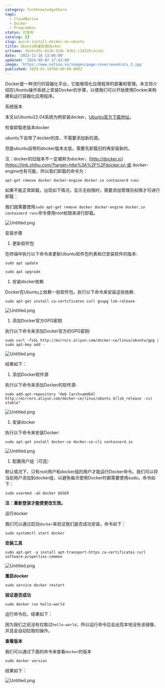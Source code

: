 ```yaml
---
category: TechKnowledgeShare
tags:
  - CloudNative
  - Docker
  - ProgramEnv
status: 已发布
catalog: []
slug: quick-install-docker-on-ubuntu
title: Ubuntu快速安装Docker
urlname: 3bd3cd5c-012b-418c-93b1-c3d325c3ca3c
date: '2023-11-18 13:06:00'
updated: '2024-09-07 17:43:00'
image: 'https://www.notion.so/images/page-cover/woodcuts_3.jpg'
published: 2020-01-18T08:00:00.000Z
---
```


Docker是一种流行的容器化平台，它能够简化应用程序的部署和管理。本文将介绍在Ubuntu操作系统上安装Docker的步骤，以便我们可以开始使用Docker来构建和运行容器化应用程序。


系统版本


本文以Ubuntu22.04系统为例安装docker，[Ubuntu官方下载地址](https://link.zhihu.com/?target=https%3A%2F%2Fubuntu.com%2Fdownload)。


检查卸载老版本docker


ubuntu下自带了docker的库，不需要添加新的源。


但是ubuntu自带的docker版本太低，需要先卸载旧的再安装新的。


注：docker的旧版本不一定被称为docker，[http://docker.io](https://link.zhihu.com/?target=http%3A%2F%2Fdocker.io) 或 docker-engine也有可能，所以我们卸载的命令为：


`apt-get remove docker docker-engine docker.io containerd runc`


如果不能正常卸载，出现如下情况，显示无权限时，需要添加管理员权限才可进行卸载：


我们就需要使用`sudo apt-get remove docker docker-engine docker.io containerd runc`命令使用root权限来进行卸载。


![Untitled.png](https://prod-files-secure.s3.us-west-2.amazonaws.com/5d24fe63-e567-4804-86f9-9fdc62e13082/39952d0f-7851-4550-b715-72a33876c773/Untitled.png?X-Amz-Algorithm=AWS4-HMAC-SHA256&X-Amz-Content-Sha256=UNSIGNED-PAYLOAD&X-Amz-Credential=ASIAZI2LB466Z74IRD6V%2F20250217%2Fus-west-2%2Fs3%2Faws4_request&X-Amz-Date=20250217T213256Z&X-Amz-Expires=3600&X-Amz-Security-Token=IQoJb3JpZ2luX2VjEFUaCXVzLXdlc3QtMiJHMEUCIAL6LAMAJn%2BawWfatuVrgV4r4%2F5YWt7V8gAqSHaRm28XAiEA3YoALWJrSJO6yGw%2F3MXkwT1b%2FDo%2FsIgGPYvHyyN69zAq%2FwMIfhAAGgw2Mzc0MjMxODM4MDUiDAvpzOXdAExSXq7pMCrcA0Uw32IwM%2BT6Jfsf4q%2Bo0O9ddq6E34kaZB4t2%2FWP23kfof5Nyiih%2ByyT5OFxKYWFjLmSHwvChbF20iHpuIgfUW01vbMZc%2B2GlovanSqZ47m4LIZxAq8dNa9zQlw5f4aOsX9fHaV%2FzJHfbilD9Iu4rs7m6xZQFphYSu3SCl6oJB4akY3oO7suqDtj1sJq4LKfaYkX1cKirUOoxqL7a5emlVAmn%2Fh5mePCEKc8gGtSge%2BCwgjhHc3sQXtppMwwN6TOjh2rGD6cgN6hva2LAH5iKYAo311XmNYdgnlwtjl032aQtWLMxu843bR92y2uskHMn%2FxvJOS8L78CK9xNWWD8JqyrPbePSX4HiQ6iCtJwagl0MVEZgBCGdUwiET5mKJZ2dc2nLXDFGbx1GUoeHLAoh6wCpYLZIWb2F0LpvenHSD6s7qsPf8dRbsg5PxHPXyZq3%2Bgzyyack2M4iZx61YOtPyPwrTDyv6HLbcSEqJZV8EQ9WITti8iK2xuohA5kQPk8pHX4tS1n9ZOGkL%2BrC2ouAziS89SkC4dCtzVB7X2DSGIiCMBbgjnH60eaohkr8Z4UKRF0%2FuwuUidIdyA36ZLpoiLI2DK%2Fh6HDBJ7HFpbeg0O4oIRFeH4j4UgNjDkmMOHIzr0GOqUBiP54jJh0BzntnXfZDTij0%2Fbkgm8PIUw2Av9yU1rqEItzF5%2FaxYEOmyHAECrYg3PmntnoqUjElbW1DNusVpHgk32JDD06Vg2A8gTKXcBJY%2BqCPVPnvkRlhABjeXvFHSBXuOJMLZu8Ed6VDMR%2BF12SxHsIoiC83ykRCX98GZ9BtNspvYJXXsCiI2mgt2WhwXwememUj2pJ%2FhdubJRHHZazYzFEveWH&X-Amz-Signature=e3de66f228b490ec27cc49cf03e68806141684edd918f6fa747348ba9450f5dd&X-Amz-SignedHeaders=host&x-id=GetObject)


安装步骤

1. 更新软件包

在终端中执行以下命令来更新Ubuntu软件包列表和已安装软件的版本:


`sudo apt update`


`sudo apt upgrade`

1. 安装docker依赖

Docker在Ubuntu上依赖一些软件包。执行以下命令来安装这些依赖:


`sudo apt-get install ca-certificates curl gnupg lsb-release`


![Untitled.png](https://prod-files-secure.s3.us-west-2.amazonaws.com/5d24fe63-e567-4804-86f9-9fdc62e13082/b5a549a8-6621-4824-a151-93e8b0592f14/Untitled.png?X-Amz-Algorithm=AWS4-HMAC-SHA256&X-Amz-Content-Sha256=UNSIGNED-PAYLOAD&X-Amz-Credential=ASIAZI2LB466Z74IRD6V%2F20250217%2Fus-west-2%2Fs3%2Faws4_request&X-Amz-Date=20250217T213256Z&X-Amz-Expires=3600&X-Amz-Security-Token=IQoJb3JpZ2luX2VjEFUaCXVzLXdlc3QtMiJHMEUCIAL6LAMAJn%2BawWfatuVrgV4r4%2F5YWt7V8gAqSHaRm28XAiEA3YoALWJrSJO6yGw%2F3MXkwT1b%2FDo%2FsIgGPYvHyyN69zAq%2FwMIfhAAGgw2Mzc0MjMxODM4MDUiDAvpzOXdAExSXq7pMCrcA0Uw32IwM%2BT6Jfsf4q%2Bo0O9ddq6E34kaZB4t2%2FWP23kfof5Nyiih%2ByyT5OFxKYWFjLmSHwvChbF20iHpuIgfUW01vbMZc%2B2GlovanSqZ47m4LIZxAq8dNa9zQlw5f4aOsX9fHaV%2FzJHfbilD9Iu4rs7m6xZQFphYSu3SCl6oJB4akY3oO7suqDtj1sJq4LKfaYkX1cKirUOoxqL7a5emlVAmn%2Fh5mePCEKc8gGtSge%2BCwgjhHc3sQXtppMwwN6TOjh2rGD6cgN6hva2LAH5iKYAo311XmNYdgnlwtjl032aQtWLMxu843bR92y2uskHMn%2FxvJOS8L78CK9xNWWD8JqyrPbePSX4HiQ6iCtJwagl0MVEZgBCGdUwiET5mKJZ2dc2nLXDFGbx1GUoeHLAoh6wCpYLZIWb2F0LpvenHSD6s7qsPf8dRbsg5PxHPXyZq3%2Bgzyyack2M4iZx61YOtPyPwrTDyv6HLbcSEqJZV8EQ9WITti8iK2xuohA5kQPk8pHX4tS1n9ZOGkL%2BrC2ouAziS89SkC4dCtzVB7X2DSGIiCMBbgjnH60eaohkr8Z4UKRF0%2FuwuUidIdyA36ZLpoiLI2DK%2Fh6HDBJ7HFpbeg0O4oIRFeH4j4UgNjDkmMOHIzr0GOqUBiP54jJh0BzntnXfZDTij0%2Fbkgm8PIUw2Av9yU1rqEItzF5%2FaxYEOmyHAECrYg3PmntnoqUjElbW1DNusVpHgk32JDD06Vg2A8gTKXcBJY%2BqCPVPnvkRlhABjeXvFHSBXuOJMLZu8Ed6VDMR%2BF12SxHsIoiC83ykRCX98GZ9BtNspvYJXXsCiI2mgt2WhwXwememUj2pJ%2FhdubJRHHZazYzFEveWH&X-Amz-Signature=d180012a937cb7097a8c5ba113871541d332af4bf2e1a69a3525c1ce8984a390&X-Amz-SignedHeaders=host&x-id=GetObject)

1. 添加Docker官方GPG密钥

执行以下命令来添加Docker官方的GPG密钥:


`sudo curl -fsSL http://mirrors.aliyun.com/docker-ce/linux/ubuntu/gpg | sudo apt-key add -`


![Untitled.png](https://prod-files-secure.s3.us-west-2.amazonaws.com/5d24fe63-e567-4804-86f9-9fdc62e13082/98014b5e-f5b7-4b16-804e-ab6917971bd3/Untitled.png?X-Amz-Algorithm=AWS4-HMAC-SHA256&X-Amz-Content-Sha256=UNSIGNED-PAYLOAD&X-Amz-Credential=ASIAZI2LB466Z74IRD6V%2F20250217%2Fus-west-2%2Fs3%2Faws4_request&X-Amz-Date=20250217T213256Z&X-Amz-Expires=3600&X-Amz-Security-Token=IQoJb3JpZ2luX2VjEFUaCXVzLXdlc3QtMiJHMEUCIAL6LAMAJn%2BawWfatuVrgV4r4%2F5YWt7V8gAqSHaRm28XAiEA3YoALWJrSJO6yGw%2F3MXkwT1b%2FDo%2FsIgGPYvHyyN69zAq%2FwMIfhAAGgw2Mzc0MjMxODM4MDUiDAvpzOXdAExSXq7pMCrcA0Uw32IwM%2BT6Jfsf4q%2Bo0O9ddq6E34kaZB4t2%2FWP23kfof5Nyiih%2ByyT5OFxKYWFjLmSHwvChbF20iHpuIgfUW01vbMZc%2B2GlovanSqZ47m4LIZxAq8dNa9zQlw5f4aOsX9fHaV%2FzJHfbilD9Iu4rs7m6xZQFphYSu3SCl6oJB4akY3oO7suqDtj1sJq4LKfaYkX1cKirUOoxqL7a5emlVAmn%2Fh5mePCEKc8gGtSge%2BCwgjhHc3sQXtppMwwN6TOjh2rGD6cgN6hva2LAH5iKYAo311XmNYdgnlwtjl032aQtWLMxu843bR92y2uskHMn%2FxvJOS8L78CK9xNWWD8JqyrPbePSX4HiQ6iCtJwagl0MVEZgBCGdUwiET5mKJZ2dc2nLXDFGbx1GUoeHLAoh6wCpYLZIWb2F0LpvenHSD6s7qsPf8dRbsg5PxHPXyZq3%2Bgzyyack2M4iZx61YOtPyPwrTDyv6HLbcSEqJZV8EQ9WITti8iK2xuohA5kQPk8pHX4tS1n9ZOGkL%2BrC2ouAziS89SkC4dCtzVB7X2DSGIiCMBbgjnH60eaohkr8Z4UKRF0%2FuwuUidIdyA36ZLpoiLI2DK%2Fh6HDBJ7HFpbeg0O4oIRFeH4j4UgNjDkmMOHIzr0GOqUBiP54jJh0BzntnXfZDTij0%2Fbkgm8PIUw2Av9yU1rqEItzF5%2FaxYEOmyHAECrYg3PmntnoqUjElbW1DNusVpHgk32JDD06Vg2A8gTKXcBJY%2BqCPVPnvkRlhABjeXvFHSBXuOJMLZu8Ed6VDMR%2BF12SxHsIoiC83ykRCX98GZ9BtNspvYJXXsCiI2mgt2WhwXwememUj2pJ%2FhdubJRHHZazYzFEveWH&X-Amz-Signature=64b9f1135bcb18aa302d3a5b3e0ad7244fe4f9b8327a26d512b04dc9be8cb9c2&X-Amz-SignedHeaders=host&x-id=GetObject)


结果如下：

1. 添加Docker软件源

执行以下命令来添加Docker的软件源:


`sudo add-apt-repository "deb [arch=amd64] http://mirrors.aliyun.com/docker-ce/linux/ubuntu $(lsb_release -cs) stable"`


![Untitled.png](https://prod-files-secure.s3.us-west-2.amazonaws.com/5d24fe63-e567-4804-86f9-9fdc62e13082/7fc5bdbe-9d4c-48b8-ba03-3309380f47ba/Untitled.png?X-Amz-Algorithm=AWS4-HMAC-SHA256&X-Amz-Content-Sha256=UNSIGNED-PAYLOAD&X-Amz-Credential=ASIAZI2LB466Z74IRD6V%2F20250217%2Fus-west-2%2Fs3%2Faws4_request&X-Amz-Date=20250217T213256Z&X-Amz-Expires=3600&X-Amz-Security-Token=IQoJb3JpZ2luX2VjEFUaCXVzLXdlc3QtMiJHMEUCIAL6LAMAJn%2BawWfatuVrgV4r4%2F5YWt7V8gAqSHaRm28XAiEA3YoALWJrSJO6yGw%2F3MXkwT1b%2FDo%2FsIgGPYvHyyN69zAq%2FwMIfhAAGgw2Mzc0MjMxODM4MDUiDAvpzOXdAExSXq7pMCrcA0Uw32IwM%2BT6Jfsf4q%2Bo0O9ddq6E34kaZB4t2%2FWP23kfof5Nyiih%2ByyT5OFxKYWFjLmSHwvChbF20iHpuIgfUW01vbMZc%2B2GlovanSqZ47m4LIZxAq8dNa9zQlw5f4aOsX9fHaV%2FzJHfbilD9Iu4rs7m6xZQFphYSu3SCl6oJB4akY3oO7suqDtj1sJq4LKfaYkX1cKirUOoxqL7a5emlVAmn%2Fh5mePCEKc8gGtSge%2BCwgjhHc3sQXtppMwwN6TOjh2rGD6cgN6hva2LAH5iKYAo311XmNYdgnlwtjl032aQtWLMxu843bR92y2uskHMn%2FxvJOS8L78CK9xNWWD8JqyrPbePSX4HiQ6iCtJwagl0MVEZgBCGdUwiET5mKJZ2dc2nLXDFGbx1GUoeHLAoh6wCpYLZIWb2F0LpvenHSD6s7qsPf8dRbsg5PxHPXyZq3%2Bgzyyack2M4iZx61YOtPyPwrTDyv6HLbcSEqJZV8EQ9WITti8iK2xuohA5kQPk8pHX4tS1n9ZOGkL%2BrC2ouAziS89SkC4dCtzVB7X2DSGIiCMBbgjnH60eaohkr8Z4UKRF0%2FuwuUidIdyA36ZLpoiLI2DK%2Fh6HDBJ7HFpbeg0O4oIRFeH4j4UgNjDkmMOHIzr0GOqUBiP54jJh0BzntnXfZDTij0%2Fbkgm8PIUw2Av9yU1rqEItzF5%2FaxYEOmyHAECrYg3PmntnoqUjElbW1DNusVpHgk32JDD06Vg2A8gTKXcBJY%2BqCPVPnvkRlhABjeXvFHSBXuOJMLZu8Ed6VDMR%2BF12SxHsIoiC83ykRCX98GZ9BtNspvYJXXsCiI2mgt2WhwXwememUj2pJ%2FhdubJRHHZazYzFEveWH&X-Amz-Signature=2167fc84b0c9fbfefcd69ed56f54cfceee16f782a661a6b613dd1bed5d91cc5d&X-Amz-SignedHeaders=host&x-id=GetObject)

1. 安装docker

执行以下命令来安装Docker:


`sudo apt-get install docker-ce docker-ce-cli containerd.io`


![Untitled.png](https://prod-files-secure.s3.us-west-2.amazonaws.com/5d24fe63-e567-4804-86f9-9fdc62e13082/d5ede442-ffc5-49c3-a76a-76559a797244/Untitled.png?X-Amz-Algorithm=AWS4-HMAC-SHA256&X-Amz-Content-Sha256=UNSIGNED-PAYLOAD&X-Amz-Credential=ASIAZI2LB466Z74IRD6V%2F20250217%2Fus-west-2%2Fs3%2Faws4_request&X-Amz-Date=20250217T213256Z&X-Amz-Expires=3600&X-Amz-Security-Token=IQoJb3JpZ2luX2VjEFUaCXVzLXdlc3QtMiJHMEUCIAL6LAMAJn%2BawWfatuVrgV4r4%2F5YWt7V8gAqSHaRm28XAiEA3YoALWJrSJO6yGw%2F3MXkwT1b%2FDo%2FsIgGPYvHyyN69zAq%2FwMIfhAAGgw2Mzc0MjMxODM4MDUiDAvpzOXdAExSXq7pMCrcA0Uw32IwM%2BT6Jfsf4q%2Bo0O9ddq6E34kaZB4t2%2FWP23kfof5Nyiih%2ByyT5OFxKYWFjLmSHwvChbF20iHpuIgfUW01vbMZc%2B2GlovanSqZ47m4LIZxAq8dNa9zQlw5f4aOsX9fHaV%2FzJHfbilD9Iu4rs7m6xZQFphYSu3SCl6oJB4akY3oO7suqDtj1sJq4LKfaYkX1cKirUOoxqL7a5emlVAmn%2Fh5mePCEKc8gGtSge%2BCwgjhHc3sQXtppMwwN6TOjh2rGD6cgN6hva2LAH5iKYAo311XmNYdgnlwtjl032aQtWLMxu843bR92y2uskHMn%2FxvJOS8L78CK9xNWWD8JqyrPbePSX4HiQ6iCtJwagl0MVEZgBCGdUwiET5mKJZ2dc2nLXDFGbx1GUoeHLAoh6wCpYLZIWb2F0LpvenHSD6s7qsPf8dRbsg5PxHPXyZq3%2Bgzyyack2M4iZx61YOtPyPwrTDyv6HLbcSEqJZV8EQ9WITti8iK2xuohA5kQPk8pHX4tS1n9ZOGkL%2BrC2ouAziS89SkC4dCtzVB7X2DSGIiCMBbgjnH60eaohkr8Z4UKRF0%2FuwuUidIdyA36ZLpoiLI2DK%2Fh6HDBJ7HFpbeg0O4oIRFeH4j4UgNjDkmMOHIzr0GOqUBiP54jJh0BzntnXfZDTij0%2Fbkgm8PIUw2Av9yU1rqEItzF5%2FaxYEOmyHAECrYg3PmntnoqUjElbW1DNusVpHgk32JDD06Vg2A8gTKXcBJY%2BqCPVPnvkRlhABjeXvFHSBXuOJMLZu8Ed6VDMR%2BF12SxHsIoiC83ykRCX98GZ9BtNspvYJXXsCiI2mgt2WhwXwememUj2pJ%2FhdubJRHHZazYzFEveWH&X-Amz-Signature=47ba72f3632686f17919b2ffec6e462ad59e0dd73414191bd345e654667c0e0b&X-Amz-SignedHeaders=host&x-id=GetObject)

1. 配置用户组（可选）

默认情况下，只有root用户和docker组的用户才能运行Docker命令。我们可以将当前用户添加到docker组，以避免每次使用Docker时都需要使用sudo。命令如下：


`sudo usermod -aG docker $USER`


**注：重新登录才能使更改生效。**


运行docker


我们可以通过启动`docker`来验证我们是否成功安装。命令如下：


`sudo systemctl start docker`


**安装工具**


`sudo apt-get -y install apt-transport-https ca-certificates curl software-properties-common`


![Untitled.png](https://prod-files-secure.s3.us-west-2.amazonaws.com/5d24fe63-e567-4804-86f9-9fdc62e13082/0c3615c1-94db-46f5-9743-68bb221a9964/Untitled.png?X-Amz-Algorithm=AWS4-HMAC-SHA256&X-Amz-Content-Sha256=UNSIGNED-PAYLOAD&X-Amz-Credential=ASIAZI2LB466Z74IRD6V%2F20250217%2Fus-west-2%2Fs3%2Faws4_request&X-Amz-Date=20250217T213256Z&X-Amz-Expires=3600&X-Amz-Security-Token=IQoJb3JpZ2luX2VjEFUaCXVzLXdlc3QtMiJHMEUCIAL6LAMAJn%2BawWfatuVrgV4r4%2F5YWt7V8gAqSHaRm28XAiEA3YoALWJrSJO6yGw%2F3MXkwT1b%2FDo%2FsIgGPYvHyyN69zAq%2FwMIfhAAGgw2Mzc0MjMxODM4MDUiDAvpzOXdAExSXq7pMCrcA0Uw32IwM%2BT6Jfsf4q%2Bo0O9ddq6E34kaZB4t2%2FWP23kfof5Nyiih%2ByyT5OFxKYWFjLmSHwvChbF20iHpuIgfUW01vbMZc%2B2GlovanSqZ47m4LIZxAq8dNa9zQlw5f4aOsX9fHaV%2FzJHfbilD9Iu4rs7m6xZQFphYSu3SCl6oJB4akY3oO7suqDtj1sJq4LKfaYkX1cKirUOoxqL7a5emlVAmn%2Fh5mePCEKc8gGtSge%2BCwgjhHc3sQXtppMwwN6TOjh2rGD6cgN6hva2LAH5iKYAo311XmNYdgnlwtjl032aQtWLMxu843bR92y2uskHMn%2FxvJOS8L78CK9xNWWD8JqyrPbePSX4HiQ6iCtJwagl0MVEZgBCGdUwiET5mKJZ2dc2nLXDFGbx1GUoeHLAoh6wCpYLZIWb2F0LpvenHSD6s7qsPf8dRbsg5PxHPXyZq3%2Bgzyyack2M4iZx61YOtPyPwrTDyv6HLbcSEqJZV8EQ9WITti8iK2xuohA5kQPk8pHX4tS1n9ZOGkL%2BrC2ouAziS89SkC4dCtzVB7X2DSGIiCMBbgjnH60eaohkr8Z4UKRF0%2FuwuUidIdyA36ZLpoiLI2DK%2Fh6HDBJ7HFpbeg0O4oIRFeH4j4UgNjDkmMOHIzr0GOqUBiP54jJh0BzntnXfZDTij0%2Fbkgm8PIUw2Av9yU1rqEItzF5%2FaxYEOmyHAECrYg3PmntnoqUjElbW1DNusVpHgk32JDD06Vg2A8gTKXcBJY%2BqCPVPnvkRlhABjeXvFHSBXuOJMLZu8Ed6VDMR%2BF12SxHsIoiC83ykRCX98GZ9BtNspvYJXXsCiI2mgt2WhwXwememUj2pJ%2FhdubJRHHZazYzFEveWH&X-Amz-Signature=4c9488602f133032fb92f6fff26b8710f3a88ee4748af1042233dc96fbdc23a6&X-Amz-SignedHeaders=host&x-id=GetObject)


**重启docker**


`sudo service docker restart`


**验证是否成功**


`sudo docker run hello-world`


运行命令后，结果如下：


因为我们之前没有拉取过`hello-world`，所以运行命令后会出现本地没有该镜像，并且会自动拉取的操作。


**查看版本**


我们可以通过下面的命令来查看`docker`的版本


`sudo docker version`


结果如下：


![Untitled.png](https://prod-files-secure.s3.us-west-2.amazonaws.com/5d24fe63-e567-4804-86f9-9fdc62e13082/efdb509a-3c1e-41a3-91ee-a1bd88793688/Untitled.png?X-Amz-Algorithm=AWS4-HMAC-SHA256&X-Amz-Content-Sha256=UNSIGNED-PAYLOAD&X-Amz-Credential=ASIAZI2LB466Z74IRD6V%2F20250217%2Fus-west-2%2Fs3%2Faws4_request&X-Amz-Date=20250217T213256Z&X-Amz-Expires=3600&X-Amz-Security-Token=IQoJb3JpZ2luX2VjEFUaCXVzLXdlc3QtMiJHMEUCIAL6LAMAJn%2BawWfatuVrgV4r4%2F5YWt7V8gAqSHaRm28XAiEA3YoALWJrSJO6yGw%2F3MXkwT1b%2FDo%2FsIgGPYvHyyN69zAq%2FwMIfhAAGgw2Mzc0MjMxODM4MDUiDAvpzOXdAExSXq7pMCrcA0Uw32IwM%2BT6Jfsf4q%2Bo0O9ddq6E34kaZB4t2%2FWP23kfof5Nyiih%2ByyT5OFxKYWFjLmSHwvChbF20iHpuIgfUW01vbMZc%2B2GlovanSqZ47m4LIZxAq8dNa9zQlw5f4aOsX9fHaV%2FzJHfbilD9Iu4rs7m6xZQFphYSu3SCl6oJB4akY3oO7suqDtj1sJq4LKfaYkX1cKirUOoxqL7a5emlVAmn%2Fh5mePCEKc8gGtSge%2BCwgjhHc3sQXtppMwwN6TOjh2rGD6cgN6hva2LAH5iKYAo311XmNYdgnlwtjl032aQtWLMxu843bR92y2uskHMn%2FxvJOS8L78CK9xNWWD8JqyrPbePSX4HiQ6iCtJwagl0MVEZgBCGdUwiET5mKJZ2dc2nLXDFGbx1GUoeHLAoh6wCpYLZIWb2F0LpvenHSD6s7qsPf8dRbsg5PxHPXyZq3%2Bgzyyack2M4iZx61YOtPyPwrTDyv6HLbcSEqJZV8EQ9WITti8iK2xuohA5kQPk8pHX4tS1n9ZOGkL%2BrC2ouAziS89SkC4dCtzVB7X2DSGIiCMBbgjnH60eaohkr8Z4UKRF0%2FuwuUidIdyA36ZLpoiLI2DK%2Fh6HDBJ7HFpbeg0O4oIRFeH4j4UgNjDkmMOHIzr0GOqUBiP54jJh0BzntnXfZDTij0%2Fbkgm8PIUw2Av9yU1rqEItzF5%2FaxYEOmyHAECrYg3PmntnoqUjElbW1DNusVpHgk32JDD06Vg2A8gTKXcBJY%2BqCPVPnvkRlhABjeXvFHSBXuOJMLZu8Ed6VDMR%2BF12SxHsIoiC83ykRCX98GZ9BtNspvYJXXsCiI2mgt2WhwXwememUj2pJ%2FhdubJRHHZazYzFEveWH&X-Amz-Signature=393a346ee73669ca0c808a85d4168a196f7ffaaf7c6d1180a206c0c71c450a69&X-Amz-SignedHeaders=host&x-id=GetObject)

